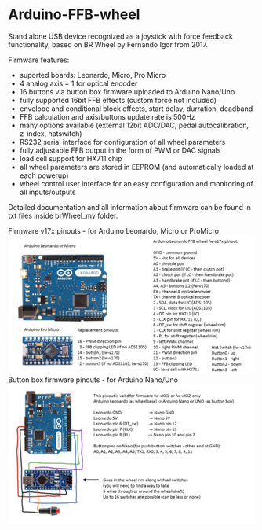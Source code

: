 # Arduino-FFB-wheel
Stand alone USB device recognized as a joystick with force feedback functionality, based on BR Wheel by Fernando Igor from 2017.

Firmware features:
- suported boards: Leonardo, Micro, Pro Micro
- 4 analog axis + 1 for optical encoder
- 16 buttons via button box firmware uploaded to Arduino Nano/Uno
- fully supported 16bit FFB effects (custom force not included)
- envelope and conditional block effects, start delay, durration, deadband
- FFB calculation and axis/buttons update rate is 500Hz
- many options available (external 12bit ADC/DAC, pedal autocalibration, z-index, hatswitch)
- RS232 serial interface for configuration of all wheel parameters
- fully adjustable FFB output in the form of PWM or DAC signals
- load cell support for HX711 chip
- all wheel parameters are stored in EEPROM (and automatically loaded at each powerup)
- wheel control user interface for an easy configuration and monitoring of all inputs/outputs

Detailed documentation and all information about firmware can be found in txt files inside brWheel_my folder.

Firmware v17x pinouts - for Arduino Leonardo, Micro or ProMicro
![plot](./brWheel_my/Firmware-v17x%20pinout.png)
Button box firmware pinouts - for Arduino Nano/Uno
![plot](./brWheel_my/Firmware-v141%20button%20box%20pinout.png)
